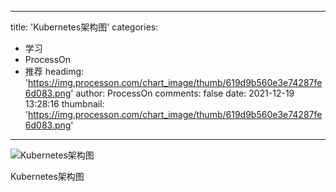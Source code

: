 
---
title: 'Kubernetes架构图'
categories: 
 - 学习
 - ProcessOn
 - 推荐
headimg: 'https://img.processon.com/chart_image/thumb/619d9b560e3e74287fe6d083.png'
author: ProcessOn
comments: false
date: 2021-12-19 13:28:16
thumbnail: 'https://img.processon.com/chart_image/thumb/619d9b560e3e74287fe6d083.png'
---

<div>   
<img class="thumb" alt="Kubernetes架构图" src="https://img.processon.com/chart_image/thumb/619d9b560e3e74287fe6d083.png" referrerpolicy="no-referrer">
<p>Kubernetes架构图</p>  
</div>
            